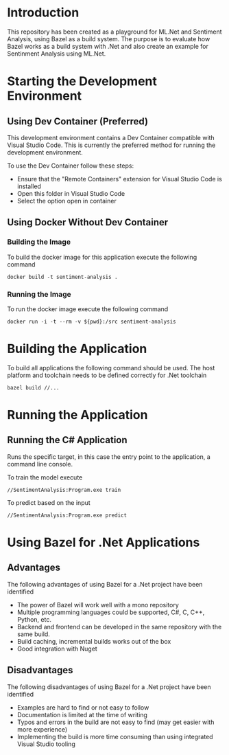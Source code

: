# Introduction

This repository has been created as a playground for ML.Net and Sentiment Analysis, using Bazel as a build system. The purpose is to evaluate how Bazel works as a build system with .Net and also create an example for Sentinment Analysis using ML.Net.

# Starting the Development Environment

## Using Dev Container (Preferred)

This development environment contains a Dev Container compatible with Visual Studio Code. This is currently the preferred method for running the development environment.

To use the Dev Container follow these steps:

- Ensure that the "Remote Containers" extension for Visual Studio Code is installed
- Open this folder in Visual Studio Code
- Select the option open in container

## Using Docker Without Dev Container

### Building the Image

To build the docker image for this application execute the following command

`docker build -t sentiment-analysis .`

### Running the Image

To run the docker image execute the following command

`docker run -i -t --rm -v ${pwd}:/src sentiment-analysis`

# Building the Application

To build all applications the following command should be used.
The host platform and toolchain needs to be defined correctly for .Net toolchain

`bazel build //...`

# Running the Application

## Running the C# Application

Runs the specific target, in this case the entry point to the application, a command line console.

To train the model execute

`//SentimentAnalysis:Program.exe train`

To predict based on the input

`//SentimentAnalysis:Program.exe predict`

# Using Bazel for .Net Applications

## Advantages

The following advantages of using Bazel for a .Net project have been identified

- The power of Bazel will work well with a mono repository
- Multiple programming languages could be supported, C#, C, C++, Python, etc.
- Backend and frontend can be developed in the same repository with the same build.
- Build caching, incremental builds works out of the box
- Good integration with Nuget

## Disadvantages

The following disadvantages of using Bazel for a .Net project have been identified

- Examples are hard to find or not easy to follow
- Documentation is limited at the time of writing
- Typos and errors in the build are not easy to find (may get easier with more experience)
- Implementing the build is more time consuming than using integrated Visual Studio tooling
